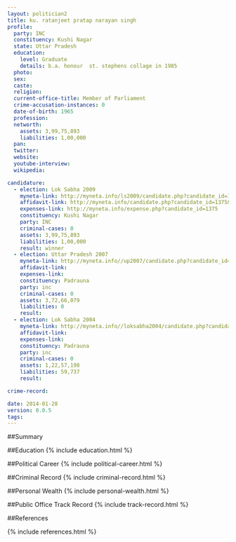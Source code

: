 ```yaml
---
layout: politician2
title: ku. ratanjeet pratap narayan singh
profile: 
  party: INC
  constituency: Kushi Nagar
  state: Uttar Pradesh
  education: 
    level: Graduate
    details: b.a. honour  st. stephens collage in 1985
  photo: 
  sex: 
  caste: 
  religion: 
  current-office-title: Member of Parliament
  crime-accusation-instances: 0
  date-of-birth: 1965
  profession: 
  networth: 
    assets: 3,99,75,893
    liabilities: 1,00,000
  pan: 
  twitter: 
  website: 
  youtube-interview: 
  wikipedia: 

candidature: 
  - election: Lok Sabha 2009
    myneta-link: http://myneta.info/ls2009/candidate.php?candidate_id=1375
    affidavit-link: http://myneta.info/candidate.php?candidate_id=1375&scan=original
    expenses-link: http://myneta.info/expense.php?candidate_id=1375
    constituency: Kushi Nagar 
    party: INC
    criminal-cases: 0
    assets: 3,99,75,893
    liabilities: 1,00,000
    result: winner 
  - election: Uttar Pradesh 2007
    myneta-link: http://myneta.info//up2007/candidate.php?candidate_id=357
    affidavit-link: 
    expenses-link: 
    constituency: Padrauna 
    party: inc
    criminal-cases: 0
    assets: 3,72,66,079
    liabilities: 0
    result:  
  - election: Lok Sabha 2004
    myneta-link: http://myneta.info//loksabha2004/candidate.php?candidate_id=4757
    affidavit-link: 
    expenses-link: 
    constituency: Padrauna 
    party: inc
    criminal-cases: 0
    assets: 1,22,57,198
    liabilities: 59,737
    result:  

crime-record: 

date: 2014-01-28
version: 0.0.5
tags: 
---
```

##Summary


##Education
{% include education.html %}


##Political Career
{% include political-career.html %}


##Criminal Record
{% include criminal-record.html %}


##Personal Wealth
{% include personal-wealth.html %}


##Public Office Track Record
{% include track-record.html %}


##References


{% include references.html %}